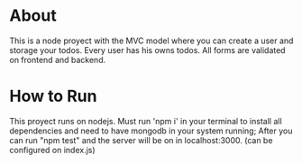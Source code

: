 # About
This is a node proyect with the MVC model where you can create a user and storage your todos. Every user has his owns todos. All forms are validated on frontend and backend.

# How to Run
This proyect runs on nodejs.
Must run 'npm i' in your terminal to install all dependencies and need to have mongodb in your system running;
After you can run "npm test" and the server will be on in localhost:3000. (can be configured on index.js)

